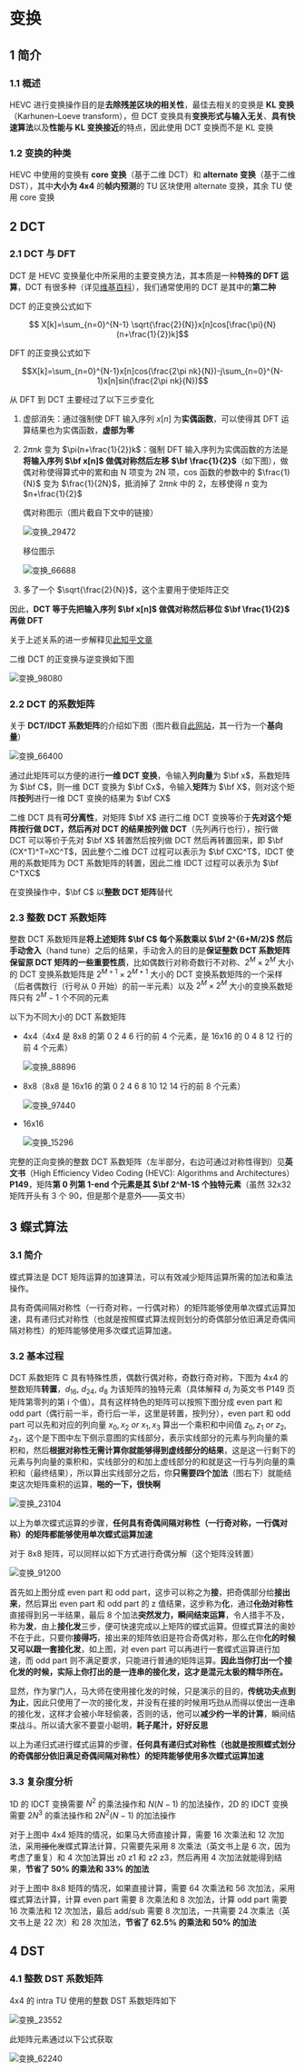 # 变换

## 1 简介

### 1.1 概述

HEVC 进行变换操作目的是**去除残差区块的相关性**，最佳去相关的变换是 **KL 变换**（Karhunen–Loeve transform），但 DCT 变换具有**变换形式与输入无关**、**具有快速算法**以及**性能与 KL 变换接近**的特点，因此使用 DCT 变换而不是 KL 变换

### 1.2 变换的种类

HEVC 中使用的变换有 **core 变换**（基于二维 DCT）和 **alternate 变换**（基于二维 DST），其中**大小为 4x4** 的**帧内预测**的 TU 区块使用 alternate 变换，其余 TU 使用 core 变换

## 2 DCT

### 2.1 DCT 与 DFT

DCT 是 HEVC 变换量化中所采用的主要变换方法，其本质是一种**特殊的 DFT 运算**，DCT 有很多种（详见[维基百科](https://zh.wikipedia.org/wiki/%E7%A6%BB%E6%95%A3%E4%BD%99%E5%BC%A6%E5%8F%98%E6%8D%A2)），我们通常使用的 DCT 是其中的**第二种**

DCT 的正变换公式如下

$$ X[k]=\sum_{n=0}^{N-1} \sqrt{\frac{2}{N}}x[n]cos[\frac{\pi}{N}(n+\frac{1}{2})k]$$

DFT 的正变换公式如下

$$X[k]=\sum_{n=0}^{N-1}x[n]cos(\frac{2\pi nk}{N})-j\sum_{n=0}^{N-1}x[n]sin(\frac{2\pi nk}{N})$$

从 DFT 到 DCT 主要经过了以下三步变化

1. 虚部消失：通过强制使 DFT 输入序列 $x[n]$ 为**实偶函数**，可以使得其 DFT 运算结果也为实偶函数，**虚部为零**
2. $2\pi nk$ 变为 $\pi(n+\frac{1}{2})k$：强制 DFT 输入序列为实偶函数的方法是**将输入序列 $\bf x[n]$ 做偶对称然后左移 $\bf \frac{1}{2}$**（如下图），做偶对称使得算式中的累和由 N 项变为 2N 项，cos 函数的参数中的 $\frac{1}{N}$ 变为 $\frac{1}{2N}$，抵消掉了 $2\pi nk$ 中的 2，左移使得 $n$ 变为 $n+\frac{1}{2}$ 

    偶对称图示（图片截自下文中的链接）

    ![变换_29472](markdown_images/%E5%8F%98%E6%8D%A2_29472.png)

    移位图示

    ![变换_66688](markdown_images/%E5%8F%98%E6%8D%A2_66688.png)

3. 多了一个 $\sqrt{\frac{2}{N}}$，这个主要用于使矩阵正交

因此，**DCT 等于先把输入序列 $\bf x[n]$ 做偶对称然后移位 $\bf \frac{1}{2}$ 再做 DFT**

关于上述关系的进一步解释见[此知乎文章](https://zhuanlan.zhihu.com/p/85299446)

二维 DCT 的正变换与逆变换如下图

![变换_98080](markdown_images/%E5%8F%98%E6%8D%A2_98080.png)

### 2.2 DCT 的系数矩阵

关于 **DCT/IDCT 系数矩阵**的介绍如下图（图片截自[此网站](http://blog.sina.com.cn/s/blog_7445c2940102wcdl.html)，其一行为一个**基向量**）

![变换_66400](markdown_images/%E5%8F%98%E6%8D%A2_66400.png)

通过此矩阵可以方便的进行**一维 DCT 变换**，令输入**列向量**为 $\bf x$，系数矩阵为 $\bf C$，则一维 DCT 变换为 $\bf Cx$，令输入**矩阵**为 $\bf X$，则对这个矩阵**按列**进行一维 DCT 变换的结果为 $\bf CX$

二维 DCT 具有**可分离性**，对矩阵 $\bf X$ 进行二维 DCT 变换等价于**先对这个矩阵按行做 DCT，然后再对 DCT 的结果按列做 DCT**（先列再行也行），按行做 DCT 可以等价于先对 $\bf X$ 转置然后按列做 DCT 然后再转置回来，即 $\bf (CX^T)^T=XC^T$，因此整个二维 DCT 过程可以表示为 $\bf CXC^T$，IDCT 使用的系数矩阵为 DCT 系数矩阵的转置，因此二维 IDCT 过程可以表示为 $\bf C^TXC$

在变换操作中，$\bf C$ 以**整数 DCT 矩阵**替代

### 2.3 整数 DCT 系数矩阵

整数 DCT 系数矩阵是**将上述矩阵 $\bf C$ 每个系数乘以 $\bf 2^{6+M/2}$ 然后手动舍入**（hand tune）之后的结果，手动舍入的目的是**保证整数 DCT 系数矩阵保留原 DCT 矩阵的一些重要性质**，比如偶数行对称奇数行不对称、$2^M\times2^M$ 大小的 DCT 变换系数矩阵是 $2^{M+1}\times2^{M+1}$ 大小的 DCT 变换系数矩阵的一个采样（后者偶数行（行号从 0 开始）的前一半元素）以及 $2^M\times2^M$ 大小的变换系数矩阵只有 $2^M-1$ 个不同的元素

以下为不同大小的 DCT 系数矩阵

- 4x4（4x4 是 8x8 的第 0 2 4 6 行的前 4 个元素，是 16x16 的 0 4 8 12 行的前 4 个元素）

    ![变换_88896](markdown_images/%E5%8F%98%E6%8D%A2_88896.png)

- 8x8（8x8 是 16x16 的第 0 2 4 6 8 10 12 14 行的前 8 个元素）

    ![变换_97440](markdown_images/%E5%8F%98%E6%8D%A2_97440.png)

- 16x16

    ![变换_15296](markdown_images/%E5%8F%98%E6%8D%A2_15296.png)

完整的正向变换的整数 DCT 系数矩阵（左半部分，右边可通过对称性得到）见**英文书**（High Efficiency Video Coding (HEVC): Algorithms and Architectures）**P149**，矩阵**第 0 列第 1-end 个元素是其 $\bf 2^M-1$ 个独特元素**（虽然 32x32 矩阵开头有 3 个 90，但是那个是意外——英文书） 

## 3 蝶式算法

### 3.1 简介

蝶式算法是 DCT 矩阵运算的加速算法，可以有效减少矩阵运算所需的加法和乘法操作。

具有奇偶间隔对称性（一行奇对称，一行偶对称）的矩阵能够使用单次蝶式运算加速，具有递归式对称性（也就是按照蝶式算法规则划分的奇偶部分依旧满足奇偶间隔对称性）的矩阵能够使用多次蝶式运算加速。

### 3.2 基本过程

DCT 系数矩阵 C 具有特殊性质，偶数行偶对称，奇数行奇对称，下图为 4x4 的整数矩阵**转置**，$d_{16},\ d_{24},\ d_{8}$ 为该矩阵的独特元素（具体解释 $d_i$ 为英文书 P149 页矩阵第零列的第 i 个值）。具有这样特色的矩阵可以按照下图分成 even part 和 odd part（偶行前一半，奇行后一半，这里是转置，按列分），even part 和 odd part 可以先和对应的列向量 $x_0,x_2\ or\ x_1,x_3$ 算出一个乘积和中间值 $z_0,z_1\ or\ z_2,z_3$，这个是下图中左下侧示意图的实线部分，表示实线部分的元素与列向量的乘积和，然后**根据对称性无需计算你就能够得到虚线部分的结果**，这是这一行剩下的元素与列向量的乘积和，实线部分的和加上虚线部分的和就是这一行与列向量的乘积和（最终结果），所以算出实线部分之后，你**只需要四个加法**（图右下）就能结束这次矩阵乘积的运算，**啪的一下，很快啊**

![变换_23104](markdown_images/%E5%8F%98%E6%8D%A2_23104.png)

以上为单次蝶式运算的步骤，**任何具有奇偶间隔对称性（一行奇对称，一行偶对称）的矩阵都能够使用单次蝶式运算加速**

对于 8x8 矩阵，可以同样以如下方式进行奇偶分解（这个矩阵没转置）

![变换_91200](markdown_images/%E5%8F%98%E6%8D%A2_91200.png)

首先如上图分成 even part 和 odd part，这步可以称之为**接**，把奇偶部分给**接出来**，然后算出 even part 和 odd part 的 z 值结果，这步称为**化**，通过~~**化劲**~~**对称性**直接得到另一半结果，最后 8 个加法**突然发力，瞬间结束运算**，令人措手不及，称为**发**，由上**接化发**三步，便可快速完成以上矩阵的蝶式运算。但蝶式算法的奥妙不在于此，只要你**接得巧**，接出来的矩阵依旧是符合奇偶对称，那么在你**化的时候又可以跟一套接化发**，如上图，对 even part 可以再进行一套蝶式运算进行加速，而 odd part 则不满足要求，只能进行普通的矩阵运算。**因此当你打出一个接化发的时候，实际上你打出的是一连串的接化发，这才是混元太极的精华所在。**

显然，作为掌门人，马大师在使用接化发的时候，只是演示的目的，**传统功夫点到为止**，因此只使用了一次的接化发，并没有在接的时候用巧劲从而得以使出一连串的接化发，这样才会被小年轻偷袭，否则的话，他可以**减少约一半的计算**，瞬间结束战斗。所以请大家不要耍小聪明，**耗子尾汁，好好反思**

以上为递归式进行蝶式运算的步骤，**任何具有递归式对称性（也就是按照蝶式划分的奇偶部分依旧满足奇偶间隔对称性）的矩阵能够使用多次蝶式运算加速**

### 3.3 复杂度分析

1D 的 IDCT 变换需要 $N^2$ 的乘法操作和 $N(N-1)$ 的加法操作，2D 的 IDCT 变换需要 $2N^3$ 的乘法操作和 $2N^2(N-1)$ 的加法操作

对于上图中 4x4 矩阵的情况，如果马大师直接计算，需要 16 次乘法和 12 次加法，采用~~接化发~~蝶式算法计算，只需要先采用 8 次乘法（英文书上是 6 次，因为考虑了重复）和 4 次加法算出 z0 z1 和 z2 z3，然后再用 4 次加法就能得到结果，**节省了 50% 的乘法和 33% 的加法**

对于上图中 8x8 矩阵的情况，如果直接计算，需要 64 次乘法和 56 次加法，采用蝶式算法计算，计算 even part 需要 8 次乘法和 8 次加法，计算 odd part 需要 16 次乘法和 12 次加法，最后 add/sub 需要 8 次加法，一共需要 24 次乘法（英文书上是 22 次）和 28 次加法，**节省了 62.5% 的乘法和 50% 的加法**

## 4 DST

### 4.1 整数 DST 系数矩阵

4x4 的 intra TU 使用的整数 DST 系数矩阵如下

![变换_23552](markdown_images/%E5%8F%98%E6%8D%A2_23552.png)

此矩阵元素通过以下公式获取

![变换_62240](markdown_images/%E5%8F%98%E6%8D%A2_62240.png)